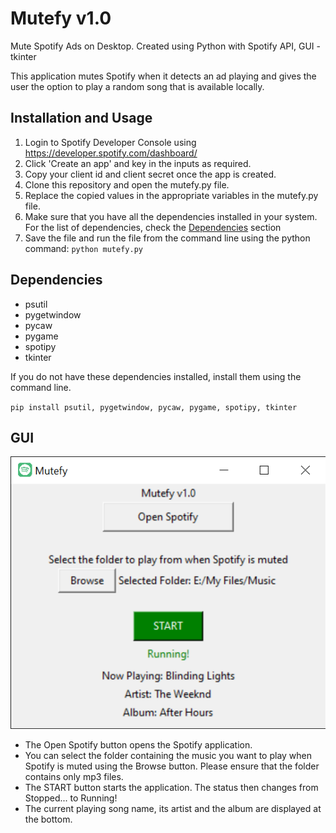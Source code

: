 # Mutefy v1.0
 Mute Spotify Ads on Desktop.
 Created using Python with Spotify API,
 GUI - tkinter

This application mutes Spotify when it detects an ad playing and gives the user the option to play a random song that is available locally.

## Installation and Usage
1. Login to Spotify Developer Console using https://developer.spotify.com/dashboard/
2. Click 'Create an app' and key in the inputs as required.
3. Copy your client id and client secret once the app is created.
4. Clone this repository and open the mutefy.py file.
5. Replace the copied values in the appropriate variables in the mutefy.py file.
6. Make sure that you have all the dependencies installed in your system. For the list of dependencies, check the [Dependencies](#dependencies) section
8. Save the file and run the file from the command line using the python command:
`python mutefy.py`

## Dependencies
- psutil
- pygetwindow
- pycaw
- pygame
- spotipy
- tkinter

If you do not have these dependencies installed, install them using the command line.

`pip install psutil, pygetwindow, pycaw, pygame, spotipy, tkinter`

## GUI
![Mutefy v1.0 GUI](https://github.com/krishnakrish24/mutefy/blob/7cb732d80ea9078ee2667610bfa2cf653cc5b9b0/Mutefy%20v1_0.png)
- The Open Spotify button opens the Spotify application.
- You can select the folder containing the music you want to play when Spotify is muted using the Browse button. Please ensure that the folder contains only mp3 files.
- The START button starts the application. The status then changes from Stopped... to Running!
- The current playing song name, its artist and the album are displayed at the bottom.

